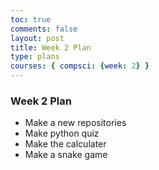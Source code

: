 ```yaml
---
toc: true
comments: false
layout: post
title: Week 2 Plan 
type: plans
courses: { compsci: {week: 2} }
---
```


### Week 2 Plan
- Make a new repositories
- Make python quiz
- Make the calculater
- Make a snake game